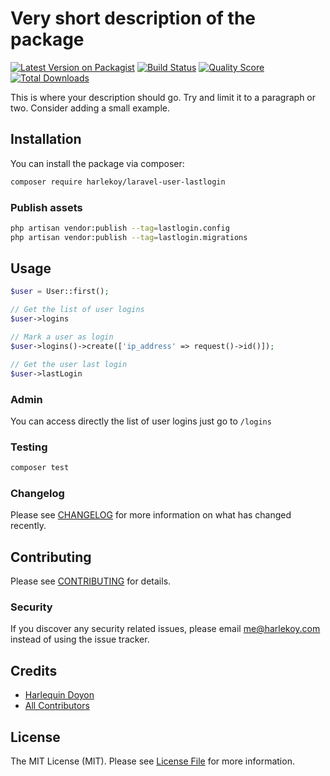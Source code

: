 # Very short description of the package

[![Latest Version on Packagist](https://img.shields.io/packagist/v/harlekoy/laravel-user-lastlogin.svg?style=flat-square)](https://packagist.org/packages/harlekoy/laravel-user-lastlogin)
[![Build Status](https://img.shields.io/travis/harlekoy/laravel-user-lastlogin/master.svg?style=flat-square)](https://travis-ci.org/harlekoy/laravel-user-lastlogin)
[![Quality Score](https://img.shields.io/scrutinizer/g/harlekoy/laravel-user-lastlogin.svg?style=flat-square)](https://scrutinizer-ci.com/g/harlekoy/laravel-user-lastlogin)
[![Total Downloads](https://img.shields.io/packagist/dt/harlekoy/laravel-user-lastlogin.svg?style=flat-square)](https://packagist.org/packages/harlekoy/laravel-user-lastlogin)


This is where your description should go. Try and limit it to a paragraph or two. Consider adding a small example.

## Installation

You can install the package via composer:

```bash
composer require harlekoy/laravel-user-lastlogin
```

### Publish assets

```bash
php artisan vendor:publish --tag=lastlogin.config
php artisan vendor:publish --tag=lastlogin.migrations
```
## Usage

``` php
$user = User::first();

// Get the list of user logins
$user->logins

// Mark a user as login
$user->logins()->create(['ip_address' => request()->id()]);

// Get the user last login
$user->lastLogin
```

### Admin

You can access directly the list of user logins just go to `/logins`

### Testing

``` bash
composer test
```

### Changelog

Please see [CHANGELOG](CHANGELOG.md) for more information on what has changed recently.

## Contributing

Please see [CONTRIBUTING](CONTRIBUTING.md) for details.

### Security

If you discover any security related issues, please email me@harlekoy.com instead of using the issue tracker.

## Credits

- [Harlequin Doyon](https://github.com/harlekoy)
- [All Contributors](../../contributors)

## License

The MIT License (MIT). Please see [License File](LICENSE.md) for more information.
